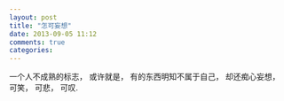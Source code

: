 ```yaml
---
layout: post
title: "怎可妄想"
date: 2013-09-05 11:12
comments: true
categories:
---
```

一个人不成熟的标志， 或许就是， 有的东西明知不属于自己， 却还痴心妄想， 可笑， 可悲， 可叹.

